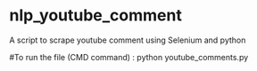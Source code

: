 # nlp_youtube_comment
 A script to scrape youtube comment using Selenium and python

#To run the file (CMD command) : python youtube_comments.py